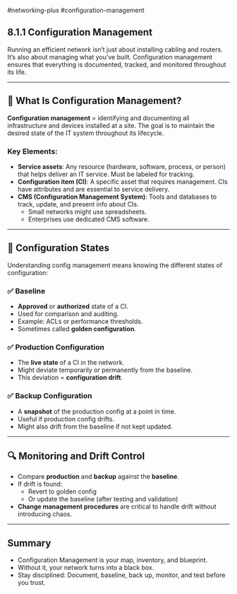 #networking-plus #configuration-management 
## 8.1.1 Configuration Management

Running an efficient network isn’t just about installing cabling and routers. It’s also about managing what you’ve built. Configuration management ensures that everything is documented, tracked, and monitored throughout its life.

---

## 🧱 What Is Configuration Management?

**Configuration management** = identifying and documenting all infrastructure and devices installed at a site. The goal is to maintain the desired state of the IT system throughout its lifecycle.

### Key Elements:
- **Service assets**: Any resource (hardware, software, process, or person) that helps deliver an IT service. Must be labeled for tracking.
- **Configuration item (CI)**: A specific asset that requires management. CIs have attributes and are essential to service delivery.
- **CMS (Configuration Management System)**: Tools and databases to track, update, and present info about CIs. 
  - Small networks might use spreadsheets.
  - Enterprises use dedicated CMS software.

---

## 🧱 Configuration States

Understanding config management means knowing the different states of configuration:

### ✅ Baseline
- **Approved** or **authorized** state of a CI.
- Used for comparison and auditing.
- Example: ACLs or performance thresholds.
- Sometimes called **golden configuration**.

### ✅ Production Configuration
- The **live state** of a CI in the network.
- Might deviate temporarily or permanently from the baseline.
- This deviation = **configuration drift**.

### ✅ Backup Configuration
- A **snapshot** of the production config at a point in time.
- Useful if production config drifts.
- Might also drift from the baseline if not kept updated.

---

## 🔍 Monitoring and Drift Control

- Compare **production** and **backup** against the **baseline**.
- If drift is found:
  - Revert to golden config
  - Or update the baseline (after testing and validation)
- **Change management procedures** are critical to handle drift without introducing chaos.

---

## Summary

- Configuration Management is your map, inventory, and blueprint.
- Without it, your network turns into a black box.
- Stay disciplined: Document, baseline, back up, monitor, and test before you trust.

